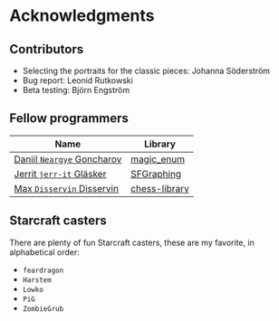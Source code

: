 # Acknowledgments

## Contributors

- Selecting the portraits for the classic pieces: Johanna Söderström
- Bug report: Leonid Rutkowski
- Beta testing: Björn Engström

## Fellow programmers

Name                                                     |Library
---------------------------------------------------------|---------------------------------------------------------------
[Daniil `Neargye` Goncharov](https://github.com/Neargye) |[magic_enum](https://github.com/Neargye/magic_enum)
[Jerrit `jerr-it` Gläsker](https://github.com/jerr-it)   |[SFGraphing](https://github.com/jerr-it/SFGraphing)
[Max `Disservin` Disservin](https://github.com/Disservin)|[chess-library](https://github.com/Disservin/chess-library.git)

## Starcraft casters

There are plenty of fun Starcraft casters,
these are my favorite, in alphabetical order:

- `feardragon`
- `Harstem`
- `Lowko`
- `PiG`
- `ZombieGrub`
